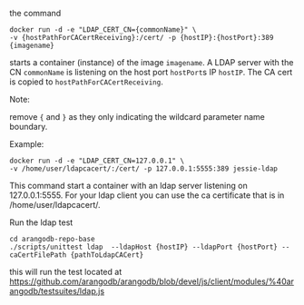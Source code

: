 
the command

    docker run -d -e "LDAP_CERT_CN={commonName}" \
    -v {hostPathForCACertReceiving}:/cert/ -p {hostIP}:{hostPort}:389 {imagename}
    
starts a container (instance) of the image `imagename`. A LDAP server with the CN `commonName` is listening on the host port `hostPort`s IP `hostIP`. The CA cert is copied to `hostPathForCACertReceiving`.

Note:

remove `{` and `}` as they only indicating the wildcard parameter name boundary.


Example:

    docker run -d -e "LDAP_CERT_CN=127.0.0.1" \
    -v /home/user/ldapcacert/:/cert/ -p 127.0.0.1:5555:389 jessie-ldap

This command start a container with an ldap server listening on 127.0.0.1:5555. For your ldap client you can use the ca certificate that is in /home/user/ldapcacert/.



Run the ldap test

    cd arangodb-repo-base
    ./scripts/unittest ldap  --ldapHost {hostIP} --ldapPort {hostPort} --caCertFilePath {pathToLdapCACert}
    
    
this will run the test located at
https://github.com/arangodb/arangodb/blob/devel/js/client/modules/%40arangodb/testsuites/ldap.js
